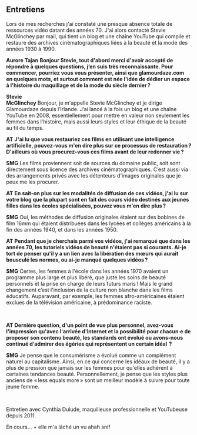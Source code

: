 ## Entretiens

Lors de mes recherches j'ai constaté une presque absence totale de ressources vidéo datant des années 70. J'ai alors contacté Stevie McGlinchey par mail, qui tient un blog et une chaîne YouTube qui compile et restaure des archives cinématographiques liées à la beauté et la mode des années 1930 à 1990.

**Aurore Tajan** **Bonjour Stevie, tout d'abord merci d'avoir accepté de répondre à quelques questions, j‘en suis très reconnaissante. Pour commencer, pourriez vous vous présenter, ainsi que glamourdaze.com en quelques mots, et surtout comment est née l'idée de dédier un espace à l'histoire du maquillage et de la mode du siècle dernier&thinsp;?**

**Stevie<br>McGlinchey** Bonjour, je m'appelle Stevie McGlinchey et je dirige Glamourdaze depuis l’Irlande. J’ai lancé à la fois un blog et une chaîne YouTube en 2008, essentiellement pour mettre en valeur non seulement les femmes dans l'histoire, mais aussi leurs styles et leur éthique de la beauté au fil du temps.

**AT** **J'ai lu que vous restauriez ces films en utilisant une intelligence artificielle, pouvez-vous m'en dire plus sur ce processus de restauration&thinsp;? D'ailleurs où vous procurez-vous ces films avant de leur redonner vie&thinsp;?**

**SMG** Les films proviennent soit de sources du domaine public, soit sont directement sous licence des archives cinématographiques. C’est aussi via des arrangements privés avec les détenteurs d'images originales que je peux me les procurer.

**AT** **En sait-on plus sur les modalités de diffusion de ces vidéos, j'ai lu sur votre blog que la plupart sont en fait des cours vidéo destinés aux jeunes filles dans les écoles spécialisées, pouvez vous m'en dire plus&thinsp;?**

**SMG** Oui, les méthodes de diffusion originales étaient sur des bobines de film 16mm qui étaient distribuées dans les lycées et collèges américains à la fin des années 1940, et dans les années 1950.

**AT** **Pendant que je cherchais parmi vos vidéos, j'ai remarqué que dans les années 70, les tutoriels vidéos de beauté n'étaient pas si courants. Ai-je tort de penser qu'il y a un lien avec la libération des mœurs qui aurait bousculé les normes, ou ai-je manqué quelques vidéos&thinsp;?**

**SMG** Certes, les femmes à l'école dans les années 1970 avaient un programme plus large et plus libéré, que juste les soins de beauté personnels et la prise en charge de leurs futurs maris&thinsp;! Mais le grand changement c’est l'inclusion de la culture non blanche dans les films éducatifs. Auparavant, par exemple, les femmes afro-américaines étaient exclues de la télévision américaine, à prédominance raciste.

<br class="breakpage">

**AT** **Dernière question, d'un point de vue plus personnel, avez-vous l'impression qu'avec l'arrivée d'Internet et la possibilité pour chacun·e de proposer son contenu beauté, les standards ont évolué ou avons-nous continué d‘admirer des égéries qui représentent un certain idéal &thinsp;?**

**SMG** Je pense que le consumérisme a évolué comme un complément naturel au capitalisme. Ainsi, en ce qui concerne les idéaux de beauté, il y a plus de pression que jamais sur les femmes pour qu'elles adhèrent à certaines tendances beauté. Personnellement, je pense que les styles plus anciens de «&#8239;less equals more&#8239;» sont un meilleur modèle à suivre pour toute jeune femme.

<br class="breakpage">

Entretien avec Cynthia Dulude, maquilleuse professionnelle et YouTubeuse depuis 2011.

En cours... + elle m'a lâché un vu ahah snif 
